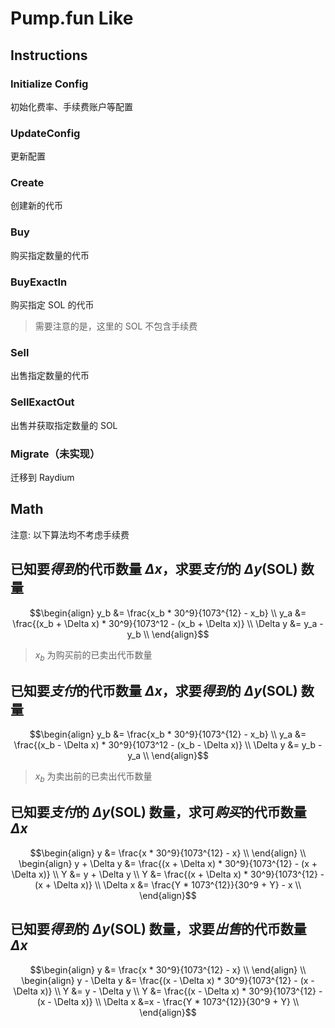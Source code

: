 # Pump.fun Like

## Instructions

### Initialize Config

初始化费率、手续费账户等配置

### UpdateConfig

更新配置

### Create

创建新的代币

### Buy

购买指定数量的代币

### BuyExactIn

购买指定 SOL 的代币

> 需要注意的是，这里的 SOL 不包含手续费

### Sell

出售指定数量的代币

### SellExactOut

出售并获取指定数量的 SOL

### Migrate（未实现）

迁移到 Raydium

## Math

注意: 以下算法均不考虑手续费

## 已知要*得到*的代币数量 $\Delta x$，求要*支付*的 $\Delta y$(SOL) 数量

```math
\begin{align}
y_b &= \frac{x_b * 30^9}{1073^{12} - x_b} \\
y_a &= \frac{(x_b + \Delta x) * 30^9}{1073^12 - (x_b + \Delta x)} \\
\Delta y &= y_a - y_b \\
\end{align}
```

> $x_b$ 为购买前的已卖出代币数量

## 已知要*支付*的代币数量 $\Delta x$，求要*得到*的 $\Delta y$(SOL) 数量

```math
\begin{align}
y_b &= \frac{x_b * 30^9}{1073^{12} - x_b} \\
y_a &= \frac{(x_b - \Delta x) * 30^9}{1073^12 - (x_b - \Delta x)} \\
\Delta y &= y_b - y_a \\
\end{align}
```

> $x_b$ 为卖出前的已卖出代币数量

## 已知要*支付*的 $\Delta y$(SOL) 数量，求可*购买*的代币数量 $\Delta x$

```math
\begin{align}
y &= \frac{x * 30^9}{1073^{12} - x} \\
\end{align}
\\
\begin{align}
y + \Delta y &= \frac{(x + \Delta x) * 30^9}{1073^{12} - (x + \Delta x)} \\
Y &= y + \Delta y \\
Y &= \frac{(x + \Delta x) * 30^9}{1073^{12} - (x + \Delta x)} \\
\Delta x &= \frac{Y * 1073^{12}}{30^9 + Y} - x \\
\end{align}
```

## 已知要*得到*的 $\Delta y$(SOL) 数量，求要*出售*的代币数量 $\Delta x$

```math
\begin{align}
y &= \frac{x * 30^9}{1073^{12} - x} \\
\end{align}
\\
\begin{align}
y - \Delta y &= \frac{(x - \Delta x) * 30^9}{1073^{12} - (x - \Delta x)} \\
Y &= y - \Delta y \\
Y &= \frac{(x - \Delta x) * 30^9}{1073^{12} - (x - \Delta x)} \\
\Delta x &=x - \frac{Y * 1073^{12}}{30^9 + Y} \\
\end{align}
```
